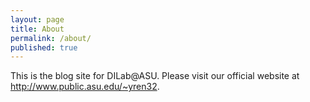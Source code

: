 ```yaml
---
layout: page
title: About
permalink: /about/
published: true
---
```


This is the blog site for DILab@ASU. Please visit our official website at http://www.public.asu.edu/~yren32.